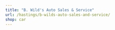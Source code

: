 ```yaml
---
title: "B. Wild's Auto Sales & Service"
url: /hastings/b-wilds-auto-sales-and-service/
shop: car
---
```


